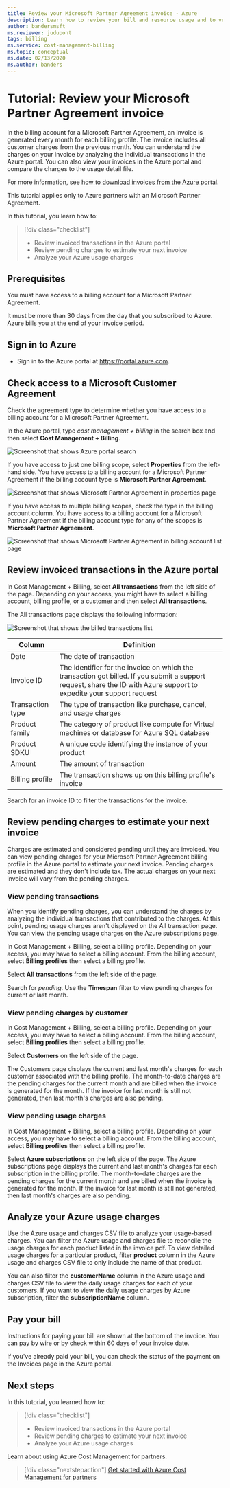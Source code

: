 ```yaml
---
title: Review your Microsoft Partner Agreement invoice - Azure
description: Learn how to review your bill and resource usage and to verify charges for your Microsoft Partner Agreement invoice.
author: bandersmsft
ms.reviewer: judupont
tags: billing
ms.service: cost-management-billing
ms.topic: conceptual
ms.date: 02/13/2020
ms.author: banders
---
```

# Tutorial: Review your Microsoft Partner Agreement invoice

 In the billing account for a Microsoft Partner Agreement, an invoice is generated every month for each billing profile. The invoice includes all customer charges from the previous month. You can understand the charges on your invoice by analyzing the individual transactions in the Azure portal. You can also view your invoices in the Azure portal and compare the charges to the usage detail file.

For more information, see [how to download invoices from the Azure portal](download-azure-invoice.md).

This tutorial applies only to Azure partners with an Microsoft Partner Agreement.

In this tutorial, you learn how to:

> [!div class="checklist"]
> * Review invoiced transactions in the Azure portal
> * Review pending charges to estimate your next invoice
> * Analyze your Azure usage charges

## Prerequisites

You must have access to a billing account for a Microsoft Partner Agreement.

It must be more than 30 days from the day that you subscribed to Azure. Azure bills you at the end of your invoice period.

## Sign in to Azure

- Sign in to the Azure portal at https://portal.azure.com.

## Check access to a Microsoft Customer Agreement

Check the agreement type to determine whether you have access to a billing account for a Microsoft Partner Agreement.

In the Azure portal, type *cost management + billing* in the search box and then select **Cost Management + Billing**.

![Screenshot that shows Azure portal search](./media/review-partner-agreement-bill/billing-search-cost-management-billing.png)

If you have access to just one billing scope, select **Properties** from the left-hand side. You have access to a billing account for a Microsoft Partner Agreement if the billing account type is **Microsoft Partner Agreement**.

![Screenshot that shows Microsoft Partner Agreement in properties page](./media/review-partner-agreement-bill/billing-account-properties-partner-agreement.png)

If you have access to multiple billing scopes, check the type in the billing account column. You have access to a billing account for a Microsoft Partner Agreement if the billing account type for any of the scopes is **Microsoft Partner Agreement**.

![Screenshot that shows Microsoft Partner Agreement in billing account list page](./media/review-partner-agreement-bill/mpa-in-the-list.png)

## Review invoiced transactions in the Azure portal

In Cost Management + Billing, select **All transactions** from the left side of the page. Depending on your access, you might have to select a billing account, billing profile, or a customer and then select **All transactions**.

The All transactions page displays the following information:

![Screenshot that shows the billed transactions list](./media/review-partner-agreement-bill/all-transactions.png)

|Column  |Definition  |
|---------|---------|
|Date     | The date of transaction  |
|Invoice ID     | The identifier for the invoice on which the transaction got billed. If you submit a support request, share the ID with Azure support to expedite your support request |
|Transaction type     |  The type of transaction like purchase, cancel, and usage charges  |
|Product family     | The category of product like compute for Virtual machines or database for Azure SQL database|
|Product SDKU     | A unique code identifying the instance of your product |
|Amount     |  The amount of transaction      |
|Billing profile     | The transaction shows up on this billing profile's invoice |

Search for an invoice ID to filter the transactions for the invoice.

## Review pending charges to estimate your next invoice

Charges are estimated and considered pending until they are invoiced. You can view pending charges for your Microsoft Partner Agreement billing profile in the Azure portal to estimate your next invoice. Pending charges are estimated and they don't include tax. The actual charges on your next invoice will vary from the pending charges.

### View pending transactions

When you identify pending charges, you can understand the charges by analyzing the individual transactions that contributed to the charges. At this point, pending usage charges aren't displayed on the All transaction page. You can view the pending usage charges on the Azure subscriptions page.

In Cost Management + Billing, select a billing profile. Depending on your access, you may have to select a billing account. From the billing account, select **Billing profiles** then select a billing profile.

Select **All transactions** from the left side of the page.

Search for *pending*. Use the **Timespan** filter to view pending charges for current or last month.

<!-- ![Screenshot that shows the pending transactions list](./media/billing-mpa-understand-your-bill/mpa-billing-profile-pending-transactions.png) -->

### View pending charges by customer

In Cost Management + Billing, select a billing profile. Depending on your access, you may have to select a billing account. From the billing account, select **Billing profiles** then select a billing profile.

Select **Customers** on the left side of the page.

<!-- ![screenshot of billing profile customers list](./media/billing-mpa-understand-your-bill/mpa-billing-profile-customers.png) -->

The Customers page displays the current and last month's charges for each customer associated with the billing profile. The month-to-date charges are the pending charges for the current month and are billed when the invoice is generated for the month. If the invoice for last month is still not generated, then last month's charges are also pending.

### View pending usage charges

In Cost Management + Billing, select a billing profile. Depending on your access, you may have to select a billing account. From the billing account, select **Billing profiles** then select a billing profile.

Select **Azure subscriptions** on the left side of the page. The Azure subscriptions page displays the current and last month's charges for each subscription in the billing profile. The month-to-date charges are the pending charges for the current month and are billed when the invoice is generated for the month. If the invoice for last month is still not generated, then last month's charges are also pending.

<!--     ![Screenshot that shows the Azure subscriptions list for MPA billing profile](./media/billing-mpa-understand-your-bill/mpa-billing-profile-subscriptions-list.png) -->

## Analyze your Azure usage charges

Use the Azure usage and charges CSV file to analyze your usage-based charges. You can filter the Azure usage and charges file to reconcile the usage charges for each product listed in the invoice pdf. To view detailed usage charges for a particular product, filter **product** column in the Azure usage and charges CSV file to only include the name of that product.

You can also filter the **customerName** column in the Azure usage and charges CSV file to view the daily usage charges for each of your customers. If you want to view the daily usage charges by Azure subscription, filter the **subscriptionName** column.

## Pay your bill

Instructions for paying your bill are shown at the bottom of the invoice. You can pay by wire or by check within 60 days of your invoice date.

If you've already paid your bill, you can check the status of the payment on the Invoices page in the Azure portal.

## Next steps

In this tutorial, you learned how to:

> [!div class="checklist"]
> * Review invoiced transactions in the Azure portal
> * Review pending charges to estimate your next invoice
> * Analyze your Azure usage charges

Learn about using Azure Cost Management for partners.

> [!div class="nextstepaction"]
> [Get started with Azure Cost Management for partners](../costs/get-started-partners.md)

